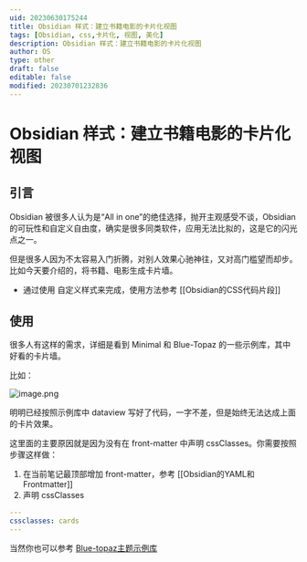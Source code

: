 ```yaml
---
uid: 20230630175244
title: Obsidian 样式：建立书籍电影的卡片化视图
tags: [Obsidian, css,卡片化, 视图, 美化]
description: Obsidian 样式：建立书籍电影的卡片化视图
author: OS
type: other
draft: false
editable: false
modified: 20230701232836
---
```


# Obsidian 样式：建立书籍电影的卡片化视图

## 引言

Obsidian 被很多人认为是“All in one”的绝佳选择，抛开主观感受不谈，Obsidian 的可玩性和自定义自由度，确实是很多同类软件，应用无法比拟的，这是它的闪光点之一。

但是很多人因为不太容易入门折腾，对别人效果心驰神往，又对高门槛望而却步。比如今天要介绍的，将书籍、电影生成卡片墙。

- 通过使用 自定义样式来完成，使用方法参考 [[Obsidian的CSS代码片段]]
## 使用

很多人有这样的需求，详细是看到 Minimal 和 Blue-Topaz 的一些示例库，其中好看的卡片墙。

比如：

![image.png](https://cdn.pkmer.cn/images/20230630180522.png!pkmer)

明明已经按照示例库中 dataview 写好了代码，一字不差，但是始终无法达成上面的卡片效果。

这里面的主要原因就是因为没有在 front-matter 中声明 cssClasses。你需要按照步骤这样做：

1. 在当前笔记最顶部增加 front-matter，参考 [[Obsidian的YAML和Frontmatter]]
2. 声明 cssClasses

````YAML
---
cssclasses: cards
---
````

当然你也可以参考 [Blue-topaz主题示例库](https://github.com/PKM-er/Blue-topaz-example)